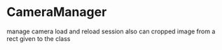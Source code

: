 # CameraManager
manage camera load and reload session also can cropped image from a rect given to the class
